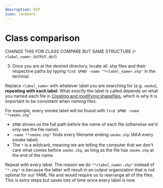 ```yaml
---
description: WIP
icon: landmark
---
```


# Class comparison

CHANGE THIS FOR CLASS COMPARE BUT SAME STRUCTURE (`*<label_name>_OUTPUT.dbf`)

3. Once you are at the desired directory, locate all .shp files and their respective paths by typing `find $PWD -name "*<label_name>.shp"` in the terminal.&#x20;

Replace `<label_name>` with whatever label you are searching for (e.g. `smoke`), **repeating with each label**.  What _exactly_ the label is called depends on what you named each file in [Creating and modifying shapefiles](../labeling-tutorial/creating-and-modifying-shapefiles.md), which is why it is important to be consistent when naming files.

For example, every smoke label will be found with `find $PWD -name "*smoke.shp"`

* `$PWD` shows us the full path before the name of each file (otherwise we'd only see the file name).&#x20;
* `-name "*smoke.shp"` finds every filename ending `smoke.shp` (AKA every smoke label).
* The `*` is a wildcard, meaning we are telling the computer that we don't care what comes before `smoke.shp`, as long as the file has `smoke.shp` at the end of the name.&#x20;

Repeat with every label. The reason we do `"*<label_name>.shp"` instead of `"*.shp"` is because the latter will result in an output organization that is not optimal for our YAML file and would require us to rearrange all of the files. This is extra steps but saves lots of time since every label is now&#x20;
